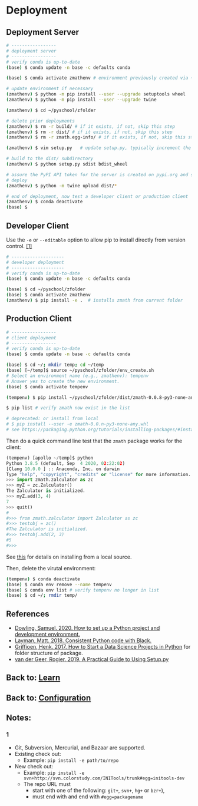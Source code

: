# Deployment

## Deployment Server

```bash
# -----------------
# deployment server
# -----------------
# verify conda is up-to-date
(base) $ conda update -n base -c defaults conda

(base) $ conda activate zmathenv # environment previously created via ~/pyschool/zfolder/env_create.sh

# update environment if necessary
(zmathenv) $ python -m pip install --user --upgrade setuptools wheel
(zmathenv) $ python -m pip install --user --upgrade twine

(zmathenv) $ cd ~/pyschool/zfolder

# delete prior deployments
(zmathenv) $ rm -r build/ # if it exists, if not, skip this step
(zmathenv) $ rm -r dist/ # if it exists, if not, skip this step
(zmathenv) $ rm -r zmath.egg-info/ # if it exists, if not, skip this step

(zmathenv) $ vim setup.py   # update setup.py, typically increment the version, version is here and possibly in the README.md

# build to the dist/ subdirectory
(zmathenv) $ python setup.py sdist bdist_wheel

# assure the PyPI API token for the server is created on pypi.org and saved on the server at ~/.pypirc
# deploy
(zmathenv) $ python -m twine upload dist/*

# end of deployment, now test a developer client or production client
(zmathenv) $ conda deactivate
(base) $
```

## Developer Client

Use the `-e` or `--editable` option to allow
pip to install directly from version control. [[1]](#1)

```bash
# --------------------
# developer deployment
# --------------------
# verify conda is up-to-date
(base) $ conda update -n base -c defaults conda

(base) $ cd ~/pyschool/zfolder
(base) $ conda activate zmathenv
(zmathenv) $ pip install -e .  # installs zmath from current folder
```

## Production Client

```bash
# -----------------
# client deployment
# -----------------
# verify conda is up-to-date
(base) $ conda update -n base -c defaults conda

(base) $ cd ~/; mkdir temp; cd ~/temp
(base) [~/temp]$ source ~/pyschool/zfolder/env_create.sh 
# Select an environment name (e.g., zmathenv): tempenv
# Answer yes to create the new environment.
(base) $ conda activate tempenv

(tempenv) $ pip install ~/pyschool/zfolder/dist/zmath-0.0.8-py3-none-any.whl # or 0.0.n where n is version of interest

$ pip list # verify zmath now exist in the list

# deprecated: or install from local
# $ pip install --user -e zmath-0.0.n-py3-none-any.whl 
# see https://packaging.python.org/tutorials/installing-packages/#installing-from-a-local-src-tree
```

Then do a quick command line test that the `zmath` package works for the client:

```python
(tempenv) [apollo ~/temp]$ python
Python 3.8.5 (default, Sep  4 2020, 02:22:02) 
[Clang 10.0.0 ] :: Anaconda, Inc. on darwin
Type "help", "copyright", "credits" or "license" for more information.
>>> import zmath.zalculator as zc
>>> myZ = zc.Zalculator()
The Zalculator is initialized.
>>> myZ.add(3, 4)
7
>>> quit()
#
#>>> from zmath.zalculator import Zalculator as zc
#>>> testobj = zc()
#The Zalculator is initialized.
#>>> testobj.add(2, 3)
#5
#>>> 
```

See [this](https://packaging.python.org/tutorials/installing-packages/#installing-from-a-local-src-tree) for details on installing from a local source.

Then, delete the virutal environment:

```bash
(tempenv) $ conda deactivate
(base) $ conda env remove --name tempenv
(base) $ conda env list # verify tempenv no longer in list
(base) $ cd ~/; rmdir temp/
```

## References

* [Dowling, Samuel.  2020.  How to set up a Python project and development environment.](https://www.samueldowling.com/2020/06/08/how-to-set-up-a-python-project-and-development-environment/)
* [Layman, Matt.  2018.  Consistent Python code with Black.](https://www.mattlayman.com/blog/2018/python-code-black/)
* [Griffioen, Henk.  2017.  How to Start a Data Science Projects in Python](https://godatadriven.com/blog/how-to-start-a-data-science-project-in-python/) for folder structure of package.
* [van der Geer, Rogier.  2019.  A Practical Guide to Using Setup.py](https://godatadriven.com/blog/a-practical-guide-to-using-setup-py/)

## Back to: [Learn](learn.md)
## Back to: [Configuration](configuration.md)

## Notes:

### 1

* Git, Subversion, Mercurial, and Bazaar are supported.
* Existing check out:
  * Example: `pip install -e path/to/repo`
* New check out:
  * Example: `pip install -e svn+http://svn.colorstudy.com/INITools/trunk#egg=initools-dev`
  * The repo URL must 
    * start with one of the following: `git+`, `svn+`, `hg+` or `bzr+`), 
    * must end with and end with `#egg=packagename`
